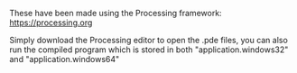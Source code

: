 These have been made using the Processing framework: https://processing.org

Simply download the Processing editor to open the .pde files, you can also run the compiled program which is stored in both "application.windows32" and "application.windows64"


